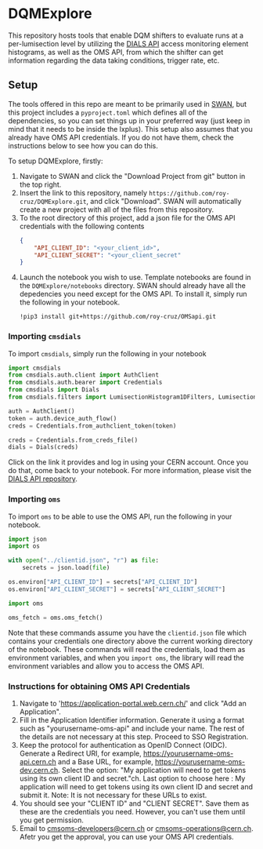 # DQMExplore

This repository hosts tools that enable DQM shifters to evaluate runs at a per-lumisection level by utilizing the [DIALS API](https://github.com/cms-DQM/dials-py) access monitoring element histograms, as well as the OMS API, from which the shifter can get information regarding the data taking conditions, trigger rate, etc.

## Setup

The tools offered in this repo are meant to be primarily used in [SWAN](https://swan.web.cern.ch/swan/), but this project includes a `pyproject.toml` which defines all of the dependencies, so you can set things up in your preferred way (just keep in mind that it needs to be inside the lxplus). This setup also assumes that you already have OMS API credentials. If you do not have them, check the instructions below to see how you can do this.

To setup DQMExplore, firstly:
1. Navigate to SWAN and click the "Download Project from git" button in the top right.
2. Insert the link to this repository, namely `https://github.com/roy-cruz/DQMExplore.git`, and click "Download". SWAN will automatically create a new project with all of the files from this repository.
3. To the root directory of this project, add a json file for the OMS API credentials with the following contents
    ```json
    {
        "API_CLIENT_ID": "<your_client_id>",
        "API_CLIENT_SECRET": "<your_client_secret"
    }
    ```
4. Launch the notebook you wish to use. Template notebooks are found in the `DQMExplore/notebooks` directory. SWAN should already have all the depedencies you need except for the OMS API. To install it, simply run the following in your notebook.
    ```
    !pip3 install git+https://github.com/roy-cruz/OMSapi.git
    ```

### Importing `cmsdials` 

To import `cmsdials`, simply run the following in your notebook

```python
import cmsdials
from cmsdials.auth.client import AuthClient
from cmsdials.auth.bearer import Credentials
from cmsdials import Dials
from cmsdials.filters import LumisectionHistogram1DFilters, LumisectionHistogram2DFilters

auth = AuthClient()
token = auth.device_auth_flow()
creds = Credentials.from_authclient_token(token)

creds = Credentials.from_creds_file()
dials = Dials(creds)
```

Click on the link it provides and log in using your CERN account. Once you do that, come back to your notebook. For more information, please visit the [DIALS API repository](https://github.com/cms-DQM/dials-py).

### Importing `oms`

To import `oms` to be able to use the OMS API, run the following in your notebook.

```python
import json
import os

with open("../clientid.json", "r") as file:
    secrets = json.load(file)

os.environ["API_CLIENT_ID"] = secrets["API_CLIENT_ID"]
os.environ["API_CLIENT_SECRET"] = secrets["API_CLIENT_SECRET"]

import oms

oms_fetch = oms.oms_fetch()
```

Note that these commands assume you have the `clientid.json` file which contains your credentials one directory above the current working directory of the notebook. These commands will read the credentials, load them as environment variables, and when you `import oms`, the library will read the environment variables and allow you to access the OMS API.

### Instructions for obtaining OMS API Credentials

1. Navigate to 'https://application-portal.web.cern.ch/' and click "Add an Application".
2. Fill in the Application Identifier information. Generate it using a format such as "yourusername-oms-api" and include your name. The rest of the details are not necessary at this step. Proceed to SSO Registration.
3. Keep the protocol for authentication as OpenID Connect (OIDC). Generate a Redirect URI, for example, https://yourusername-oms-api.cern.ch and a Base URL, for example, https://yourusername-oms-dev.cern.ch. Select the option: "My application will need to get tokens using its own client ID and secret."ch. Last option to choose here :  My application will need to get tokens using its own client ID and secret and submit it.
Note: It is not necessary for these URLs to exist. 
4. You should see your "CLIENT ID" and "CLIENT SECRET". Save them as these are the credentials you need. However, you can't use them until you get permission.
5. Email to cmsoms-developers@cern.ch or cmsoms-operations@cern.ch. Afetr you get the approval, you can use your OMS API credentials. 
